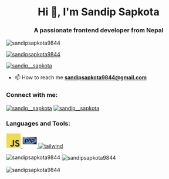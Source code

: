 
<h1 align="center">Hi 👋, I'm Sandip Sapkota</h1>
<h3 align="center">A passionate frontend developer from Nepal</h3>

<p align="left"> <img src="https://komarev.com/ghpvc/?username=sandipsapkota9844&label=Profile%20views&color=0e75b6&style=flat" alt="sandipsapkota9844" /> </p>

<p align="left"> <a href="https://github.com/ryo-ma/github-profile-trophy"><img src="https://github-profile-trophy.vercel.app/?username=sandipsapkota9844" alt="sandipsapkota9844" /></a> </p>

<p align="left"> <a href="https://twitter.com/sandip__sapkota" target="blank"><img src="https://img.shields.io/twitter/follow/sandip__sapkota?logo=twitter&style=for-the-badge" alt="sandip__sapkota" /></a> </p>

- 📫 How to reach me **sandipsapkota9844@gmail.com**

<h3 align="left">Connect with me:</h3>
<p align="left">
<a href="https://twitter.com/sandip__sapkota" target="blank"><img align="center" src="https://raw.githubusercontent.com/rahuldkjain/github-profile-readme-generator/master/src/images/icons/Social/twitter.svg" alt="sandip__sapkota" height="30" width="40" /></a>
<a href="https://instagram.com/sandip__sapkota" target="blank"><img align="center" src="https://raw.githubusercontent.com/rahuldkjain/github-profile-readme-generator/master/src/images/icons/Social/instagram.svg" alt="sandip__sapkota" height="30" width="40" /></a>
</p>

<h3 align="left">Languages and Tools:</h3>
<p align="left"> <a href="https://developer.mozilla.org/en-US/docs/Web/JavaScript" target="_blank" rel="noreferrer"> <img src="https://raw.githubusercontent.com/devicons/devicon/master/icons/javascript/javascript-original.svg" alt="javascript" width="40" height="40"/> </a> <a href="https://www.php.net" target="_blank" rel="noreferrer"> <img src="https://raw.githubusercontent.com/devicons/devicon/master/icons/php/php-original.svg" alt="php" width="40" height="40"/> </a> <a href="https://tailwindcss.com/" target="_blank" rel="noreferrer"> <img src="https://www.vectorlogo.zone/logos/tailwindcss/tailwindcss-icon.svg" alt="tailwind" width="40" height="40"/> </a> </p>

<p><img align="left" src="https://github-readme-stats.vercel.app/api/top-langs?username=sandipsapkota9844&show_icons=true&locale=en&layout=compact" alt="sandipsapkota9844" /></p>

<p>&nbsp;<img align="center" src="https://github-readme-stats.vercel.app/api?username=sandipsapkota9844&show_icons=true&locale=en" alt="sandipsapkota9844" /></p>

<p><img align="center" src="https://github-readme-streak-stats.herokuapp.com/?user=sandipsapkota9844&" alt="sandipsapkota9844" /></p>
